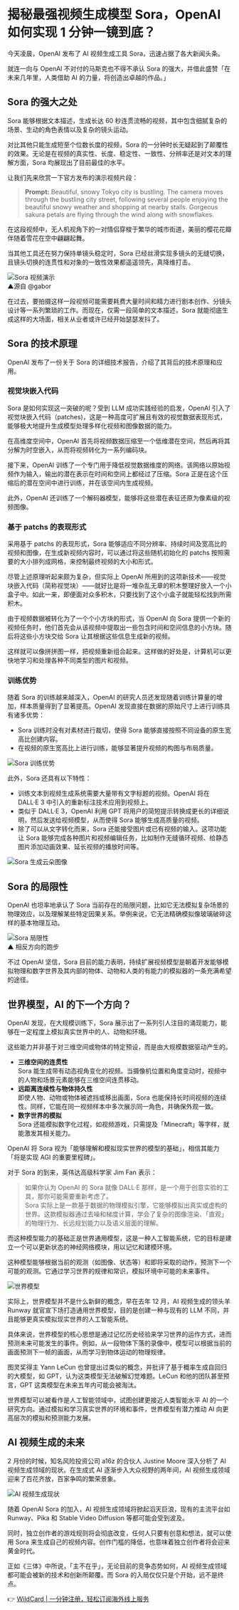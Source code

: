 # 揭秘最强视频生成模型 Sora，OpenAI 如何实现 1 分钟一镜到底？

今天凌晨，OpenAI 发布了 AI 视频生成工具 Sora，迅速占据了各大新闻头条。

就连一向与 OpenAI 不对付的马斯克也不得不承认 Sora 的强大，并借此盛赞「在未来几年里，人类借助 AI 的力量，将创造出卓越的作品。」

## Sora 的强大之处

Sora 能够根据文本描述，生成长达 60 秒连贯流畅的视频，其中包含细腻复杂的场景、生动的角色表情以及复杂的镜头运动。

对比其他只能生成短至个位数长度的视频，Sora 的一分钟时长无疑起到了颠覆性的效果。无论是在视频的真实性、长度、稳定性、一致性、分辨率还是对文本的理解方面，Sora 均展现出了目前最佳的水平。

让我们先来欣赏一下官方发布的演示视频片段：

> **Prompt:** Beautiful, snowy Tokyo city is bustling. The camera moves through the bustling city street, following several people enjoying the beautiful snowy weather and shopping at nearby stalls. Gorgeous sakura petals are flying through the wind along with snowflakes.

在这段视频中，无人机视角下的一对情侣穿梭于繁华的城市街道，美丽的樱花花瓣伴随着雪花在空中翩翩起舞。

当其他工具还在努力保持单镜头稳定时，Sora 已经丝滑实现多镜头的无缝切换，且镜头切换的连贯性和对象的一致性效果都遥遥领先，真降维打击。

![Sora 视频演示](https://bbtdd.com/img/6694826691.webp)  
▲源自 @gabor

在过去，要拍摄这样一段视频可能需要耗费大量时间和精力进行剧本创作、分镜头设计等一系列繁琐的工作。而现在，仅需一段简单的文本描述，Sora 就能彻底生成这样的大场面，相关从业者或许已经开始瑟瑟发抖了。

## Sora 的技术原理

OpenAI 发布了一份关于 Sora 的详细技术报告，介绍了其背后的技术原理和应用。

### 视觉块嵌入代码

Sora 是如何实现这一突破的呢？受到 LLM 成功实践经验的启发，OpenAI 引入了视觉块嵌入代码（patches)，这是一种高度可扩展且有效的视觉数据表现形式，能够极大地提升生成模型处理多样化视频和图像数据的能力。

在高维度空间中，OpenAI 首先将视频数据压缩至一个低维潜在空间，然后再将其分解为时空嵌入，从而将视频转化为一系列编码块。

接下来，OpenAI 训练了一个专门用于降低视觉数据维度的网络。该网络以原始视频作为输入，输出的潜在表示在时间和空间上都经过了压缩。Sora 正是在这个压缩后的潜在空间中进行训练，并在该空间内生成视频。

此外，OpenAI 还训练了一个解码器模型，能够将这些潜在表征还原为像素级的视频图像。

### 基于 patchs 的表现形式

采用基于 patchs 的表现形式，Sora 能够适应不同分辨率、持续时间及宽高比的视频和图像，在生成新视频内容时，可以通过将这些随机初始化的 patchs 按照需要的大小排列成网格，来控制最终视频的大小和形式。

尽管上述原理听起来颇为复杂，但实际上 OpenAI 所用到的这项新技术——视觉块嵌入代码（简称视觉块）——就好比是将一堆杂乱无章的积木整理好放入一个小盒子中。如此一来，即便面对众多积木，只要找到了这个小盒子就能轻松找到所需积木。

由于视频数据被转化为了一个个小方块的形式，当 OpenAI 向 Sora 提供一个新的视频任务时，他们首先会从该视频中提取出一些包含时间和空间信息的小方块。随后将这些小方块交给 Sora 让其根据这些信息生成新的视频。

这样就可以像拼拼图一样，把视频重新组合起来。这样做的好处是，计算机可以更快地学习和处理各种不同类型的图片和视频。

### 训练优势

随着 Sora 的训练越来越深入，OpenAI 的研究人员还发现随着训练计算量的增加，样本质量得到了显著提高。OpenAI 发现直接在数据的原始尺寸上进行训练具有诸多优势：

- Sora 训练时没有对素材进行裁切，使得 Sora 能够直接按照不同设备的原生宽高比创建内容。
- 在视频的原生宽高比上进行训练，能够显著提升视频的构图与布局质量。

![Sora 训练优势](https://bbtdd.com/img/32840292215239.webp)

此外，Sora 还具有以下特性：

- 训练文本到视频生成系统需要大量带有文字标题的视频。OpenAI 将在 DALL·E 3 中引入的重新标注技术应用到视频上。
- 类似于 DALL·E 3，OpenAI 利用 GPT 将用户的简短提示转换成更长的详细说明，然后发送给视频模型，从而使得 Sora 能够生成高质量的视频。
- 除了可以从文字转化而来，Sora 还能接受图片或已有视频的输入。这项功能让 Sora 能够完成各种图片和视频编辑任务，比如制作无缝循环视频、给静态图片添加动画效果、延长视频的播放时间等。

![Sora 生成云朵图像](https://bbtdd.com/img/008889266.webp)

## Sora 的局限性

OpenAI 也坦率地承认了 Sora 当前存在的局限问题，比如它无法模拟复杂场景的物理效应，以及理解某些特定因果关系。举例来说，它无法精确模拟像玻璃破碎这样的基本物理互动。

![Sora 局限性](https://bbtdd.com/img/935366837.webp)  
▲ 相反方向的跑步

不过 OpenAI 坚信，Sora 目前的能力表明，持续扩展视频模型是朝着开发能够模拟物理和数字世界及其内部的物体、动物和人类的有能力的模拟器的一条充满希望的途径。

## 世界模型，AI 的下一个方向？

OpenAI 发现，在大规模训练下，Sora 展示出了一系列引人注目的涌现能力，能够在一定程度上模拟真实世界中的人、动物和环境。

这些能力并非基于对三维空间或物体的特定预设，而是由大规模数据驱动产生的。

- **三维空间的连贯性**  
  Sora 能生成带有动态视角变化的视频。当摄像机位置和角度变动时，视频中的人物和场景元素能够在三维空间连贯移动。
- **远距离连续性与物体持久性**  
  即使人物、动物或物体被遮挡或移出画面，Sora 也能保持长时间视频的连续性。同样，它能在同一视频样本中多次展示同一角色，并确保外观一致。
- **数字世界的模拟**  
  Sora 还能模拟数字化过程，如视频游戏，只需提及「Minecraft」等字样，就能激发其相关能力。

OpenAI 将 Sora 视为「能够理解和模拟现实世界的模型的基础」，相信其能力「将是实现 AGI 的重要里程碑」。

对于 Sora 的到来，英伟达高级科学家 Jim Fan 表示：

> 如果你认为 OpenAI 的 Sora 就像 DALL·E 那样，是一个用于创意实验的工具，那你可能需要重新考虑了。  
> Sora 实际上是一款基于数据的物理模拟引擎，它能够模拟出真实或虚构的世界。这款模拟器通过去噪和梯度计算，学会了复杂的图像渲染、「直观」的物理行为、长远规划能力以及语义层面的理解。

而这种模型能力的基础正是世界通用模型，这是一种人工智能系统，它的目标是建立一个可以更新状态的神经网络模块，用以记忆和建模环境。

这种模型能够根据当前的观测（如图像、状态等）和即将采取的动作，预测下一个可能的观测。它通过学习世界的规律和常识，模拟环境中可能的未来事件。

![世界模型](https://bbtdd.com/img/694108092446.webp)

实际上，世界模型并不是什么新鲜的概念，早在去年 12 月，AI 视频生成的领头羊 Runway 就官宣下场打造通用世界模型，目的是创建一种与现有的 LLM 不同，并且能够更真实模拟现实世界的人工智能系统。

具体来说，世界模型的核心思想是通过记忆历史经验来学习世界的运作方式，进而预测未来可能发生的事件。例如，从一段物体下落的录像中，模型可以根据当前的画面预测下一帧的画面，从而学习到物体运动的物理规律。

图灵奖得主 Yann LeCun 也曾提出过类似的概念，并批评了基于概率生成自回归的大模型，如 GPT，认为这类模型无法破解幻觉难题。LeCun 和他的团队甚至预言，GPT 这类模型在未来五年内可能会被淘汰。

世界模型可以被看作是人工智能领域中，试图创建更接近人类智能水平 AI 的一个研究方向。通过模拟和学习真实世界的环境和事件，世界模型有潜力推动 AI 向更高层次的模拟和预测能力发展。

## AI 视频生成的未来

2 月份的时候，知名风险投资公司 a16z 的合伙人 Justine Moore 深入分析了 AI 视频生成领域的现状。在生成式 AI 逐渐步入大众视野的两年间，AI 视频生成领域迎来了百花齐放，百家争鸣的繁荣景象。

![AI 视频生成现状](https://bbtdd.com/img/14014492962.webp)

随着 OpenAI Sora 的加入，AI 视频生成领域将掀起滔天巨浪，现有的主流平台如 Runway、Pika 和 Stable Video Diffusion 等都可能会受到波及。

同时，独立创作者的游戏规则将会彻底改变，任何人只要有创意和想法，就可以使用 Sora 来生成自己的视频内容。创作门槛的降低，也意味着独立创作者将会迎来黄金时代。

正如《三体》中所说，「主不在乎」，无论目前的竞争态势如何，AI 视频生成领域都可能会被新的技术和创新所颠覆。而 Sora 的入局仅仅只是个开始，远不是终点。

👉 [WildCard | 一分钟注册，轻松订阅海外线上服务](https://bbtdd.com/WildCard)